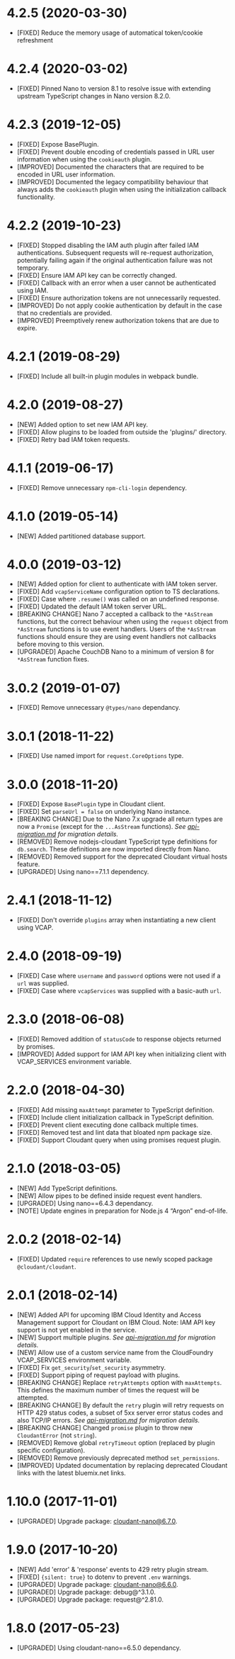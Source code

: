 # 4.2.5 (2020-03-30)
- [FIXED] Reduce the memory usage of automatical token/cookie refreshment

# 4.2.4 (2020-03-02)
- [FIXED] Pinned Nano to version 8.1 to resolve issue with extending upstream
  TypeScript changes in Nano version 8.2.0.

# 4.2.3 (2019-12-05)
- [FIXED] Expose BasePlugin.
- [FIXED] Prevent double encoding of credentials passed in URL user information
  when using the `cookieauth` plugin.
- [IMPROVED] Documented the characters that are required to be encoded in URL
  user information.
- [IMPROVED] Documented the legacy compatibility behaviour that always adds the
  `cookieauth` plugin when using the initialization callback functionality.

# 4.2.2 (2019-10-23)
- [FIXED] Stopped disabling the IAM auth plugin after failed IAM
  authentications. Subsequent requests will re-request authorization,
  potentially failing again if the original authentication failure was not
  temporary.
- [FIXED] Ensure IAM API key can be correctly changed.
- [FIXED] Callback with an error when a user cannot be authenticated using IAM.
- [FIXED] Ensure authorization tokens are not unnecessarily requested.
- [IMPROVED] Do not apply cookie authentication by default in the case that no
  credentials are provided.
- [IMPROVED] Preemptively renew authorization tokens that are due to expire.

# 4.2.1 (2019-08-29)
- [FIXED] Include all built-in plugin modules in webpack bundle.

# 4.2.0 (2019-08-27)
- [NEW] Added option to set new IAM API key.
- [FIXED] Allow plugins to be loaded from outside the 'plugins/' directory.
- [FIXED] Retry bad IAM token requests.

# 4.1.1 (2019-06-17)
- [FIXED] Remove unnecessary `npm-cli-login` dependency.

# 4.1.0 (2019-05-14)
- [NEW] Added partitioned database support.

# 4.0.0 (2019-03-12)
- [NEW] Added option for client to authenticate with IAM token server.
- [FIXED] Add `vcapServiceName` configuration option to TS declarations.
- [FIXED] Case where `.resume()` was called on an undefined response.
- [FIXED] Updated the default IAM token server URL.
- [BREAKING CHANGE] Nano 7 accepted a callback to the `*AsStream` functions, but
  the correct behaviour when using the `request` object from `*AsStream`
  functions is to use event handlers. Users of the `*AsStream` functions should
  ensure they are using event handlers not callbacks before moving to this
  version.
- [UPGRADED] Apache CouchDB Nano to a minimum of version 8 for `*AsStream`
  function fixes.

# 3.0.2 (2019-01-07)
- [FIXED] Remove unnecessary `@types/nano` dependancy.

# 3.0.1 (2018-11-22)
- [FIXED] Use named import for `request.CoreOptions` type.

# 3.0.0 (2018-11-20)
- [FIXED] Expose `BasePlugin` type in Cloudant client.
- [FIXED] Set `parseUrl = false` on underlying Nano instance.
- [BREAKING CHANGE] Due to the Nano 7.x upgrade all return types are now a
  `Promise` (except for the `...AsStream` functions). _See
  [api-migration.md](https://github.com/cloudant/nodejs-cloudant/blob/master/api-migration.md#2x--3x)
  for migration details._
- [REMOVED] Remove nodejs-cloudant TypeScript type definitions for
  `db.search`. These definitions are now imported directly from Nano.
- [REMOVED] Removed support for the deprecated Cloudant virtual hosts feature.
- [UPGRADED] Using nano==7.1.1 dependency.

# 2.4.1 (2018-11-12)
- [FIXED] Don't override `plugins` array when instantiating a new client using VCAP.

# 2.4.0 (2018-09-19)
- [FIXED] Case where `username` and `password` options were not used if a `url` was supplied.
- [FIXED] Case where `vcapServices` was supplied with a basic-auth `url`.

# 2.3.0 (2018-06-08)
- [FIXED] Removed addition of `statusCode` to response objects returned by promises.
- [IMPROVED] Added support for IAM API key when initializing client with VCAP_SERVICES environment variable.

# 2.2.0 (2018-04-30)
- [FIXED] Add missing `maxAttempt` parameter to TypeScript definition.
- [FIXED] Include client initialization callback in TypeScript definition.
- [FIXED] Prevent client executing done callback multiple times.
- [FIXED] Removed test and lint data that bloated npm package size.
- [FIXED] Support Cloudant query when using promises request plugin.

# 2.1.0 (2018-03-05)
- [NEW] Add TypeScript definitions.
- [NEW] Allow pipes to be defined inside request event handlers.
- [UPGRADED] Using nano==6.4.3 dependancy.
- [NOTE] Update engines in preparation for Node.js 4 “Argon” end-of-life.

# 2.0.2 (2018-02-14)
- [FIXED] Updated `require` references to use newly scoped package
  `@cloudant/cloudant`.

# 2.0.1 (2018-02-14)
- [NEW] Added API for upcoming IBM Cloud Identity and Access Management support
  for Cloudant on IBM Cloud. Note: IAM API key support is not yet enabled in the
  service.
- [NEW] Support multiple plugins.
  _See [api-migration.md](https://github.com/cloudant/nodejs-cloudant/blob/master/api-migration.md)
  for migration details._
- [NEW] Allow use of a custom service name from the CloudFoundry VCAP_SERVICES
  environment variable.
- [FIXED] Fix `get_security`/`set_security` asymmetry.
- [FIXED] Support piping of request payload with plugins.
- [BREAKING CHANGE] Replace `retryAttempts` option with `maxAttempts`. This
  defines the maximum number of times the request will be attempted.
- [BREAKING CHANGE] By default the `retry` plugin will retry requests on HTTP
  429 status codes, a subset of 5xx server error status codes and also TCP/IP
  errors.
  _See [api-migration.md](https://github.com/cloudant/nodejs-cloudant/blob/master/api-migration.md)
  for migration details._
- [BREAKING CHANGE] Changed `promise` plugin to throw new `CloudantError` (not
  `string`).
- [REMOVED] Remove global `retryTimeout` option (replaced by plugin specific
  configuration).
- [REMOVED] Remove previously deprecated method `set_permissions`.
- [IMPROVED] Updated documentation by replacing deprecated Cloudant links with
  the latest bluemix.net links.

# 1.10.0 (2017-11-01)
- [UPGRADED] Upgrade package: cloudant-nano@6.7.0.

# 1.9.0 (2017-10-20)
- [NEW] Add 'error' & 'response' events to 429 retry plugin stream.
- [FIXED] `{silent: true}` to dotenv to prevent `.env` warnings.
- [UPGRADED] Upgrade package: cloudant-nano@6.6.0.
- [UPGRADED] Upgrade package: debug@^3.1.0.
- [UPGRADED] Upgrade package: request@^2.81.0.

# 1.8.0 (2017-05-23)
- [UPGRADED] Using cloudant-nano==6.5.0 dependancy.
